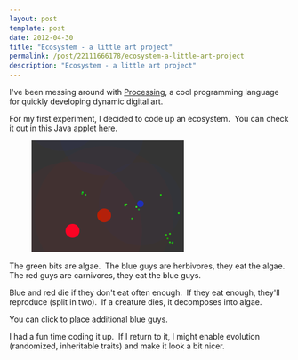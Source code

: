 ```yaml
---
layout: post
template: post
date: 2012-04-30
title: "Ecosystem - a little art project"
permalink: /post/22111666178/ecosystem-a-little-art-project
description: "Ecosystem - a little art project"
---
```

<p>I've been messing around with <a href="http://processing.org/">Processing</a>, a cool programming language for quickly developing dynamic digital art.</p>
<p>For my first experiment, I decided to code up an ecosystem. &nbsp;You can check it out in this Java applet <a href="http://randylubin.com/ecosystem/index.html">here</a>.</p>
<p><figure data-orig-height="200" data-orig-width="274"><img src="/images/96e20725796391edd502b21c5850fb3f55d8749b7987eefbb6c56fd942c324c3.png" data-orig-height="200" data-orig-width="274"></figure></p>
<p>The green bits are algae. &nbsp;The blue guys are&nbsp;herbivores, they eat the algae. The red guys are carnivores, they eat the blue guys.</p>
<p>Blue and red die if they don't eat often enough. &nbsp;If they eat enough, they'll reproduce (split in two). &nbsp;If a creature dies, it decomposes into algae.</p>
<p>You can click to place additional blue guys.</p>
<p>I had a fun time coding it up. &nbsp;If I return to it, I might enable evolution (randomized, inheritable traits) and make it look a bit nicer.</p>
